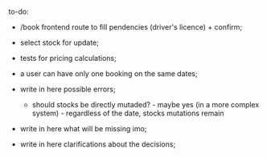 to-do:

- /book frontend route to fill pendencies (driver's licence) + confirm;
- select stock for update;
- tests for pricing calculations;
- a user can have only one booking on the same dates;

- write in here possible errors;
  - should stocks be directly mutaded? - maybe yes (in a more complex system) - regardless of the date, stocks mutations remain
- write in here what will be missing imo;
- write in here clarifications about the decisions;

